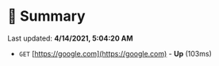 # 📖 Summary
Last updated: **4/14/2021, 5:04:20 AM**

- `GET` [https://google.com](https://google.com) - **Up** (103ms)
